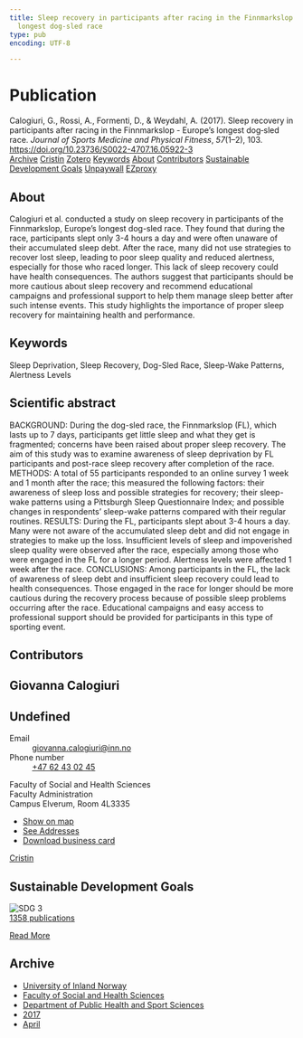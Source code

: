 ```yaml
---
title: Sleep recovery in participants after racing in the Finnmarkslop - Europe’s
  longest dog‑sled race
type: pub
encoding: UTF-8

---
```

<h1>Publication</h1>
<article id="csl-bib-container-GCYMMYMS" class="csl-bib-container">
  <div class="csl-bib-body"> <div class="csl-entry">Calogiuri, G., Rossi, A., Formenti, D., &#38; Weydahl, A. (2017). Sleep recovery in participants after racing in the Finnmarkslop - Europe’s longest dog‑sled race. <i>Journal of Sports Medicine and Physical Fitness</i>, <i>57</i>(1–2), 103. <a href="https://doi.org/10.23736/S0022-4707.16.05922-3">https://doi.org/10.23736/S0022-4707.16.05922-3</a></div> </div>
  <div class="csl-bib-buttons">
    <a href="#taxonomy-article-GCYMMYMS" alt="archive" class="csl-bib-button">Archive</a>
    <a href="https://app.cristin.no/results/show.jsf?id=1465083" alt="Cristin" class="csl-bib-button">Cristin</a>
    <a href="http://zotero.org/groups/5881554/items/GCYMMYMS" alt="Zotero" class="csl-bib-button">Zotero</a>
    <a href="#keywords-article-GCYMMYMS" alt="keywords" class="csl-bib-button">Keywords</a>
    <a href="#about-article-GCYMMYMS" alt="about_pub" class="csl-bib-button">About</a>
    <a href="#contributors-article-GCYMMYMS" alt="contributors" class="csl-bib-button">Contributors</a>
    <a href="#sdg-article-GCYMMYMS" alt="sdg" class="csl-bib-button">Sustainable Development Goals</a>
    <a href="https://doi.org/10.23736/s0022-4707.16.05922-3" alt="Unpaywall" class="csl-bib-button">Unpaywall</a>
    <a href="https://doi.org/10.23736/s0022-4707.16.05922-3" alt="EZproxy" class="csl-bib-button">EZproxy</a>
  </div>
  <div id="csl-bib-meta-container-GCYMMYMS"></div>
</article>
<div id="csl-bib-meta-GCYMMYMS" class="csl-bib-meta">
  <article id="about-article-GCYMMYMS" class="about_pub-article">
    <h1>About</h1>
    Calogiuri et al. conducted a study on sleep recovery in participants of the Finnmarkslop, Europe’s longest dog-sled race. They found that during the race, participants slept only 3-4 hours a day and were often unaware of their accumulated sleep debt. After the race, many did not use strategies to recover lost sleep, leading to poor sleep quality and reduced alertness, especially for those who raced longer. This lack of sleep recovery could have health consequences. The authors suggest that participants should be more cautious about sleep recovery and recommend educational campaigns and professional support to help them manage sleep better after such intense events. This study highlights the importance of proper sleep recovery for maintaining health and performance.
  </article>
  <article id="keywords-article-GCYMMYMS" class="keywords-article">
    <h1>Keywords</h1>
    Sleep Deprivation, Sleep Recovery, Dog-Sled Race, Sleep-Wake Patterns, Alertness Levels
  </article>
  <article id="abstract-article-GCYMMYMS" class="abstract-article">
    <h1>Scientific abstract</h1>
    BACKGROUND: During the dog-sled race, the Finnmarkslop (FL), which lasts up to 7 days, participants get little sleep and what they get is fragmented; concerns have been raised about proper sleep recovery. The aim of this study was to examine awareness of sleep deprivation by FL participants and post-race sleep recovery after completion of the race. 
METHODS: A total of 55 participants responded to an online survey 1 week and 1 month after the race; this measured the following factors: their awareness of sleep loss and possible strategies for recovery; their sleep-wake patterns using a Pittsburgh Sleep Questionnaire Index; and possible changes in respondents’ sleep-wake patterns compared with their regular routines. 
RESULTS: During the FL, participants slept about 3-4 hours a day. Many were not aware of the accumulated sleep debt and did not engage in strategies to make up the loss. Insufficient levels of sleep and impoverished sleep quality were observed after the race, especially among those who were engaged in the FL for a longer period. Alertness levels were affected 1 week after the race. 
CONCLUSIONS: Among participants in the FL, the lack of awareness of sleep debt and insufficient sleep recovery could lead to health consequences. Those engaged in the race for longer should be more cautious during the recovery process because of possible sleep problems occurring after the race. Educational campaigns and easy access to professional support should be provided for participants in this type of sporting event.
  </article>
  <article id="contributors-article-GCYMMYMS" class="contributors-article">
    <h1>Contributors</h1>
    <div class="personas"> <div class="vrtx-hinn-person-card"> <div class="photo"> <i class="lar la-user-circle missing-person"></i> </div> <div class="info"> <hgroup><h1>Giovanna Calogiuri</h1> <h2>Undefined</h2> </hgroup><dl> <dt>Email</dt> <dd> <a href="mailto:giovanna.calogiuri@inn.no">giovanna.calogiuri@inn.no</a> </dd> <dt>Phone number</dt> <dd><a href="tel:+4762430245"> +47 62 43 02 45 </a></dd> </dl> <p> Faculty of Social and Health Sciences<br> Faculty Administration<br> Campus Elverum, Room 4L3335 </p> <ul class="vrtx-hinn-links"> <li><a href="https://www.google.com/maps?q=60.88177,11.53669">Show on map</a></li> <li><a href="https://www.inn.no/english/find-an-employee/giovanna-calogiuri.html#vrtx-hinn-addresses">See Addresses</a></li> <li><a href="https://www.inn.no/english/find-an-employee/giovanna-calogiuri.html?vrtx=vcf">Download business card</a></li> </ul> </div> </div> <a href="https://app.cristin.no/persons/show.jsf?id=358086" alt="Cristin URL" class="personas-cristin">Cristin</a> </div>
  </article>
  <article id="sdg-article-GCYMMYMS" class="sdg-article">
    <h1>Sustainable Development Goals</h1>
    <div class="sdg-container"><div id="sdg3" class="sdg">
        <img src="{{< params subfolder >}}images/sdg/sdg03_en.png" class="image" alt="SDG 3">
        <div class="sdg-overlay">
          <a href="/en/archive/?key=?sdg=3#archive" class="sdg-publication-count"><span>1358</span> publications</a>
          <p><a href="https://sdgs.un.org/goals/goal3" class="sdg-read-more">Read More</a></p>
        </div>
      </div></div>
  </article>
  <article id="taxonomy-article-GCYMMYMS" class="taxonomy-article">
    <h1>Archive</h1>
    <ul>
      <li>
        <a href="/en/archive/?key=3DCRN523">University of Inland Norway</a>
      </li>
      <li>
        <a href="/en/archive/?key=IDKFS3MX">Faculty of Social and Health Sciences</a>
      </li>
      <li>
        <a href="/en/archive/?key=FJXE3Z8X">Department of Public Health and Sport Sciences</a>
      </li>
      <li>
        <a href="/en/archive/?key=Y3QE4BPW">2017</a>
      </li>
      <li>
        <a href="/en/archive/?key=JEU2R2BJ">April</a>
      </li>
    </ul>
  </article>
</div>
